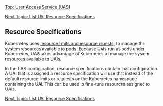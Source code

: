 [Top: User Access Service (UAS)](User_Access_Service_UAS.md)

[Next Topic: List UAI Resource Specifications](List_UAI_Resource_Specifications.md)

## Resource Specifications

Kubernetes uses [resource limits and resource reuests](https://kubernetes.io/docs/tasks/configure-pod-container/assign-memory-resource), to manage the system resources available to pods. Because UAIs run as pods under Kubernetes, UAS takes advantage of Kubernetes to manage the system resources available to UAIs.

In the UAS configuration, resource specifications contain that configuration. A UAI that is assigned a resource specification will use that instead of the default resource limits or requests on the Kubernetes namespace containing the UAI. This can be used to fine-tune resources assigned to UAIs.

[Next Topic: List UAI Resource Specifications](List_UAI_Resource_Specifications.md)
